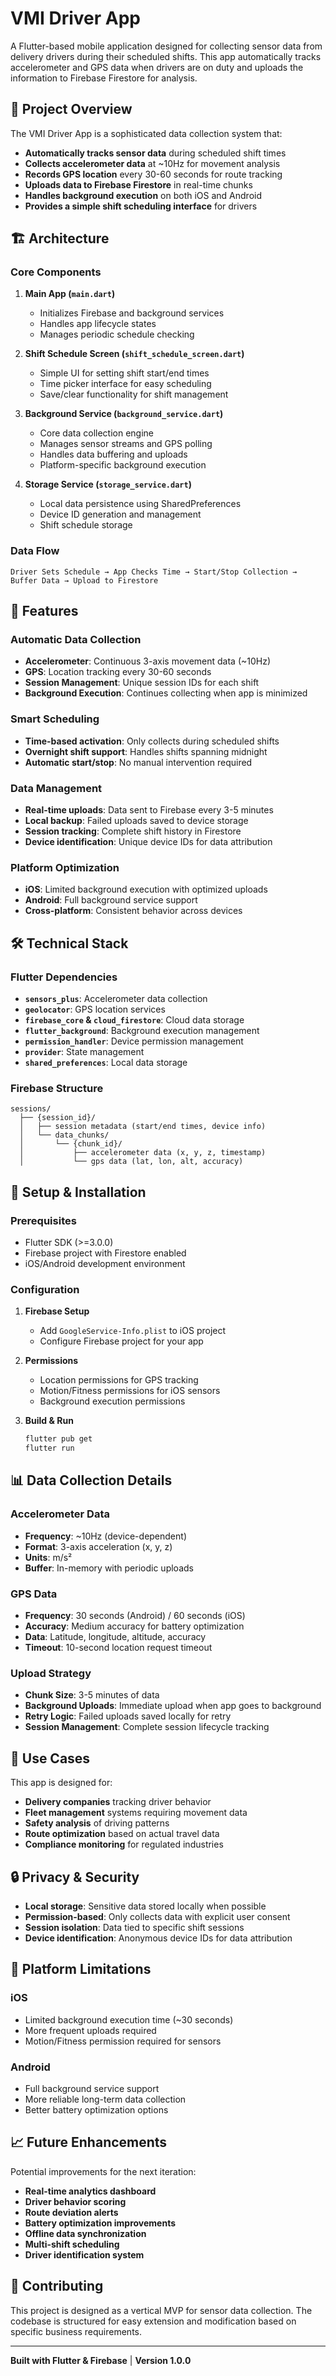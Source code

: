 # VMI Driver App

A Flutter-based mobile application designed for collecting sensor data from delivery drivers during their scheduled shifts. This app automatically tracks accelerometer and GPS data when drivers are on duty and uploads the information to Firebase Firestore for analysis.

## 🚀 Project Overview

The VMI Driver App is a sophisticated data collection system that:

- **Automatically tracks sensor data** during scheduled shift times
- **Collects accelerometer data** at ~10Hz for movement analysis
- **Records GPS location** every 30-60 seconds for route tracking
- **Uploads data to Firebase Firestore** in real-time chunks
- **Handles background execution** on both iOS and Android
- **Provides a simple shift scheduling interface** for drivers

## 🏗️ Architecture

### Core Components

1. **Main App (`main.dart`)**
   - Initializes Firebase and background services
   - Handles app lifecycle states
   - Manages periodic schedule checking

2. **Shift Schedule Screen (`shift_schedule_screen.dart`)**
   - Simple UI for setting shift start/end times
   - Time picker interface for easy scheduling
   - Save/clear functionality for shift management

3. **Background Service (`background_service.dart`)**
   - Core data collection engine
   - Manages sensor streams and GPS polling
   - Handles data buffering and uploads
   - Platform-specific background execution

4. **Storage Service (`storage_service.dart`)**
   - Local data persistence using SharedPreferences
   - Device ID generation and management
   - Shift schedule storage

### Data Flow

```
Driver Sets Schedule → App Checks Time → Start/Stop Collection → Buffer Data → Upload to Firestore
```

## 📱 Features

### Automatic Data Collection
- **Accelerometer**: Continuous 3-axis movement data (~10Hz)
- **GPS**: Location tracking every 30-60 seconds
- **Session Management**: Unique session IDs for each shift
- **Background Execution**: Continues collecting when app is minimized

### Smart Scheduling
- **Time-based activation**: Only collects during scheduled shifts
- **Overnight shift support**: Handles shifts spanning midnight
- **Automatic start/stop**: No manual intervention required

### Data Management
- **Real-time uploads**: Data sent to Firebase every 3-5 minutes
- **Local backup**: Failed uploads saved to device storage
- **Session tracking**: Complete shift history in Firestore
- **Device identification**: Unique device IDs for data attribution

### Platform Optimization
- **iOS**: Limited background execution with optimized uploads
- **Android**: Full background service support
- **Cross-platform**: Consistent behavior across devices

## 🛠️ Technical Stack

### Flutter Dependencies
- **`sensors_plus`**: Accelerometer data collection
- **`geolocator`**: GPS location services
- **`firebase_core` & `cloud_firestore`**: Cloud data storage
- **`flutter_background`**: Background execution management
- **`permission_handler`**: Device permission management
- **`provider`**: State management
- **`shared_preferences`**: Local data storage

### Firebase Structure
```
sessions/
  ├── {session_id}/
  │   ├── session metadata (start/end times, device info)
  │   └── data_chunks/
  │       └── {chunk_id}/
  │           ├── accelerometer data (x, y, z, timestamp)
  │           └── gps data (lat, lon, alt, accuracy)
```

## 🔧 Setup & Installation

### Prerequisites
- Flutter SDK (>=3.0.0)
- Firebase project with Firestore enabled
- iOS/Android development environment

### Configuration
1. **Firebase Setup**
   - Add `GoogleService-Info.plist` to iOS project
   - Configure Firebase project for your app

2. **Permissions**
   - Location permissions for GPS tracking
   - Motion/Fitness permissions for iOS sensors
   - Background execution permissions

3. **Build & Run**
   ```bash
   flutter pub get
   flutter run
   ```

## 📊 Data Collection Details

### Accelerometer Data
- **Frequency**: ~10Hz (device-dependent)
- **Format**: 3-axis acceleration (x, y, z)
- **Units**: m/s²
- **Buffer**: In-memory with periodic uploads

### GPS Data
- **Frequency**: 30 seconds (Android) / 60 seconds (iOS)
- **Accuracy**: Medium accuracy for battery optimization
- **Data**: Latitude, longitude, altitude, accuracy
- **Timeout**: 10-second location request timeout

### Upload Strategy
- **Chunk Size**: 3-5 minutes of data
- **Background Uploads**: Immediate upload when app goes to background
- **Retry Logic**: Failed uploads saved locally for retry
- **Session Management**: Complete session lifecycle tracking

## 🎯 Use Cases

This app is designed for:
- **Delivery companies** tracking driver behavior
- **Fleet management** systems requiring movement data
- **Safety analysis** of driving patterns
- **Route optimization** based on actual travel data
- **Compliance monitoring** for regulated industries

## 🔒 Privacy & Security

- **Local storage**: Sensitive data stored locally when possible
- **Permission-based**: Only collects data with explicit user consent
- **Session isolation**: Data tied to specific shift sessions
- **Device identification**: Anonymous device IDs for data attribution

## 🚧 Platform Limitations

### iOS
- Limited background execution time (~30 seconds)
- More frequent uploads required
- Motion/Fitness permission required for sensors

### Android
- Full background service support
- More reliable long-term data collection
- Better battery optimization options

## 📈 Future Enhancements

Potential improvements for the next iteration:
- **Real-time analytics dashboard**
- **Driver behavior scoring**
- **Route deviation alerts**
- **Battery optimization improvements**
- **Offline data synchronization**
- **Multi-shift scheduling**
- **Driver identification system**

## 🤝 Contributing

This project is designed as a vertical MVP for sensor data collection. The codebase is structured for easy extension and modification based on specific business requirements.

---

**Built with Flutter & Firebase** | **Version 1.0.0**
